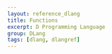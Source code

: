 ```yaml
---
layout: reference_dlang
title: Functions
excerpt: D Programming Language
group: DLang
tags: [dlang, dlangref]
---
```

